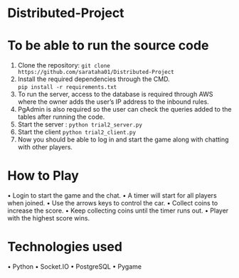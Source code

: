 # Distributed-Project

# To be able to run the source code
1.	Clone the repository:
`git clone https://github.com/sarataha01/Distributed-Project`
3.	Install the required dependencies through the CMD.  
`pip install -r requirements.txt`
4.	To run the server, access to the database is required through AWS where the owner adds the user’s IP address to the inbound rules.
5.	PgAdmin is also required so the user can check the queries added to the tables after running the code.
6.	Start the server :
`python trial2_server.py`
7.	Start the client
`python trial2_client.py`
8.	Now you should be able to log in and start the game along with chatting with other players.
# How to Play
•	Login to start the game and the chat.
•	A timer will start for all players when joined.
•	Use the arrows keys to control the car.
•	Collect coins to increase the score.
•	Keep collecting coins until the timer runs out.
•	Player with the highest score wins.
# Technologies used
•	Python
•	Socket.IO
•	PostgreSQL
•	Pygame
